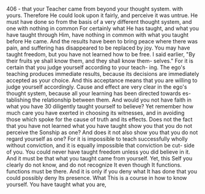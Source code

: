 406 -
that your Teacher came from beyond your thought system.
with yours.
Therefore He could
look upon it fairly, and perceive it was untrue. He must have done so from
the basis of a very different thought system, and one with nothing in common
For certainly what He has taught, and what you have taught
through Him, have nothing in common with what you taught before He came. And
the results have been to bring peace where there was pain, and suffering has
disappeared to be replaced by joy.
You may have taught freedom, but you have not learned how to be free. I
said earlier, "By their fruits ye shall know them, and they shall know them-
selves." For it is certain that you judge yourself according to your teach-
ing. The ego's teaching produces immediate results, because its decisions are
immediately accepted as your choice. And this acceptance means that you are
willing to judge yourself accordingly. Cause and effect are very clear in the
ego's thought system, because all your learning has been directed towards es-
tablishing the relationship between them. And would you not have faith in
what you have 30 diligently taught yourself to believe? Yet remember how much
care you have exerted in choosing its witnesses, and in avoiding those which
spoke for the cause of truth and its effects.
Does not the fact that you have not learned what you have taught show you
that you do not perceive the Sonship as one? And does it not also show you that
you do not regard yourself as one? For it is impossible to teach successfully
wholly without conviction, and it is equally impossible that conviction be cut-
side of you. You could never have taught freedom unless you did believe in it.
And it must be that what you taught came from yourself. Yet, this Self you
clearly do not know, and do not recognize It even though It functions.
functions must be there. And it is only if you deny what It has done that you
could possibly deny Its presence.
What
This is a course in how to know yourself. You have taught what you are,
